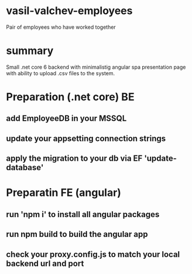 # vasil-valchev-employees
Pair of employees who have worked together

# summary
Small .net core 6 backend with minimalistig angular spa presentation page with ability to upload .csv files to the system.

# Preparation (.net core) BE
## add EmployeeDB in your MSSQL
## update your appsetting connection strings
## apply the migration to your db via EF 'update-database'

# Preparatin FE (angular)
## run 'npm i' to install all angular packages
## run npm build to build the angular app
## check your proxy.config.js to match your local backend url and port
